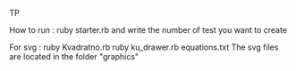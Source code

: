 TP

How to run :
ruby starter.rb 
and write the number of test you want to create 

For svg :
ruby Kvadratno.rb
ruby ku_drawer.rb equations.txt
The svg files are located in the folder "graphics"

